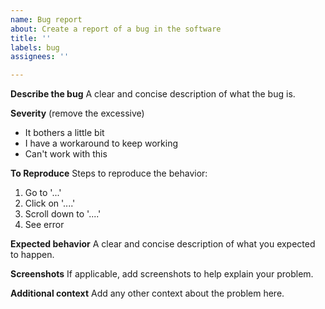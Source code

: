 ```yaml
---
name: Bug report
about: Create a report of a bug in the software
title: ''
labels: bug
assignees: ''

---
```


**Describe the bug**
A clear and concise description of what the bug is.

**Severity** (remove the excessive)
- It bothers a little bit
- I have a workaround to keep working
- Can't work with this

**To Reproduce**
Steps to reproduce the behavior:
1. Go to '...'
2. Click on '....'
3. Scroll down to '....'
4. See error

**Expected behavior**
A clear and concise description of what you expected to happen.

**Screenshots**
If applicable, add screenshots to help explain your problem.

**Additional context**
Add any other context about the problem here.
